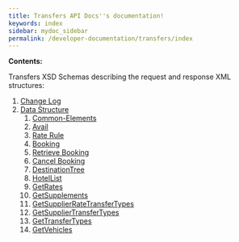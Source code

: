 ```yaml
---
title: Transfers API Docs''s documentation!
keywords: index
sidebar: mydoc_sidebar
permalink: /developer-documentation/transfers/index
---
```


**Contents:**

Transfers XSD Schemas describing the request and response XML structures:


1. [Change Log](/developer-documentation/transfers/change-log)
2. [Data Structure](/developer-documentation/transfers/data-structure)
   1. [Common-Elements](/developer-documentation/transfers/DSF/common-elements)
   2. [Avail](/developer-documentation/transfers/DSF/avail)
   3. [Rate Rule](/developer-documentation/transfers/DSF/rate-rule)
   4. [Booking](/developer-documentation/transfers/DSF/reservation)
   5. [Retrieve Booking](/developer-documentation/transfers/DSF/retrieve-booking)
   6. [Cancel Booking](/developer-documentation/transfers/DSF/cancel-booking)
   7. [DestinationTree](/developer-documentation/transfers/DSF/destionationtree)
   8. [HotelList](/developer-documentation/transfers/DSF/hotel-list)
   9. [GetRates](/developer-documentation/transfers/DSF/GetRates)
   10. [GetSupplements](/developer-documentation/transfers/DSF/GetSupplements)
   11. [GetSupplierRateTransferTypes](/developer-documentation/transfers/DSF/GetSupplierRateTransfersTypes)
   12. [GetSupplierTransferTypes](/developer-documentation/transfers/DSF/GetSupplierTransferTypes)
   13. [GetTransferTypes](/developer-documentation/transfers/DSF/GetTransferTypes)
   14. [GetVehicles](/developer-documentation/transfers/DSF/GetVehicles)


